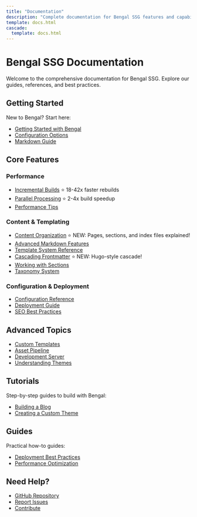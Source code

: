 ```yaml
---
title: "Documentation"
description: "Complete documentation for Bengal SSG features and capabilities"
template: docs.html
cascade:
  template: docs.html
---
```


# Bengal SSG Documentation

Welcome to the comprehensive documentation for Bengal SSG. Explore our guides, references, and best practices.

## Getting Started

New to Bengal? Start here:

- [Getting Started with Bengal](/posts/getting-started-with-bengal/)
- [Configuration Options](/posts/configuration-options/)
- [Markdown Guide](/posts/markdown-guide/)

## Core Features

### Performance

- [Incremental Builds](/docs/incremental-builds/) ⭐ 18-42x faster rebuilds
- [Parallel Processing](/docs/parallel-processing/) ⭐ 2-4x build speedup
- [Performance Tips](/posts/performance-tips/)

### Content & Templating

- [Content Organization](/docs/content-organization/) ⭐ NEW: Pages, sections, and index files explained!
- [Advanced Markdown Features](/docs/advanced-markdown/)
- [Template System Reference](/docs/template-system/)
- [Cascading Frontmatter](/docs/cascading-frontmatter/) ⭐ NEW: Hugo-style cascade!
- [Working with Sections](/posts/working-with-sections/)
- [Taxonomy System](/posts/taxonomy-system/)

### Configuration & Deployment

- [Configuration Reference](/docs/configuration-reference/)
- [Deployment Guide](/posts/deployment-guide/)
- [SEO Best Practices](/posts/seo-best-practices/)

## Advanced Topics

- [Custom Templates](/posts/custom-templates/)
- [Asset Pipeline](/posts/asset-pipeline/)
- [Development Server](/posts/dev-server/)
- [Understanding Themes](/posts/understanding-themes/)

## Tutorials

Step-by-step guides to build with Bengal:

- [Building a Blog](/tutorials/building-a-blog/)
- [Creating a Custom Theme](/tutorials/custom-theme/)

## Guides

Practical how-to guides:

- [Deployment Best Practices](/guides/deployment-best-practices/)
- [Performance Optimization](/guides/performance-optimization/)

## Need Help?

- [GitHub Repository](https://github.com/bengal-ssg/bengal)
- [Report Issues](https://github.com/bengal-ssg/bengal/issues)
- [Contribute](https://github.com/bengal-ssg/bengal/blob/main/CONTRIBUTING.md)

